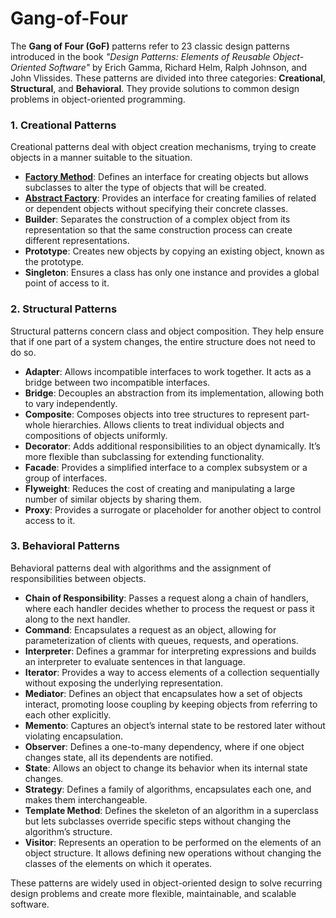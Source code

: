 # Gang-of-Four

The **Gang of Four (GoF)** patterns refer to 23 classic design patterns introduced in the book _"Design Patterns: Elements of Reusable Object-Oriented Software"_ by Erich Gamma, Richard Helm, Ralph Johnson, and John Vlissides. These patterns are divided into three categories: **Creational**, **Structural**, and **Behavioral**. They provide solutions to common design problems in object-oriented programming.

### 1. **Creational Patterns**

Creational patterns deal with object creation mechanisms, trying to create objects in a manner suitable to the situation.

-   **[Factory Method](/1.1%20Factory%20Method.md)**: Defines an interface for creating objects but allows subclasses to alter the type of objects that will be created.
-   **[Abstract Factory](1.2%20Abstract%20Factory.md)**: Provides an interface for creating families of related or dependent objects without specifying their concrete classes.
-   **Builder**: Separates the construction of a complex object from its representation so that the same construction process can create different representations.
-   **Prototype**: Creates new objects by copying an existing object, known as the prototype.
-   **Singleton**: Ensures a class has only one instance and provides a global point of access to it.

### 2. **Structural Patterns**

Structural patterns concern class and object composition. They help ensure that if one part of a system changes, the entire structure does not need to do so.

-   **Adapter**: Allows incompatible interfaces to work together. It acts as a bridge between two incompatible interfaces.
-   **Bridge**: Decouples an abstraction from its implementation, allowing both to vary independently.
-   **Composite**: Composes objects into tree structures to represent part-whole hierarchies. Allows clients to treat individual objects and compositions of objects uniformly.
-   **Decorator**: Adds additional responsibilities to an object dynamically. It’s more flexible than subclassing for extending functionality.
-   **Facade**: Provides a simplified interface to a complex subsystem or a group of interfaces.
-   **Flyweight**: Reduces the cost of creating and manipulating a large number of similar objects by sharing them.
-   **Proxy**: Provides a surrogate or placeholder for another object to control access to it.

### 3. **Behavioral Patterns**

Behavioral patterns deal with algorithms and the assignment of responsibilities between objects.

-   **Chain of Responsibility**: Passes a request along a chain of handlers, where each handler decides whether to process the request or pass it along to the next handler.
-   **Command**: Encapsulates a request as an object, allowing for parameterization of clients with queues, requests, and operations.
-   **Interpreter**: Defines a grammar for interpreting expressions and builds an interpreter to evaluate sentences in that language.
-   **Iterator**: Provides a way to access elements of a collection sequentially without exposing the underlying representation.
-   **Mediator**: Defines an object that encapsulates how a set of objects interact, promoting loose coupling by keeping objects from referring to each other explicitly.
-   **Memento**: Captures an object’s internal state to be restored later without violating encapsulation.
-   **Observer**: Defines a one-to-many dependency, where if one object changes state, all its dependents are notified.
-   **State**: Allows an object to change its behavior when its internal state changes.
-   **Strategy**: Defines a family of algorithms, encapsulates each one, and makes them interchangeable.
-   **Template Method**: Defines the skeleton of an algorithm in a superclass but lets subclasses override specific steps without changing the algorithm’s structure.
-   **Visitor**: Represents an operation to be performed on the elements of an object structure. It allows defining new operations without changing the classes of the elements on which it operates.

These patterns are widely used in object-oriented design to solve recurring design problems and create more flexible, maintainable, and scalable software.
